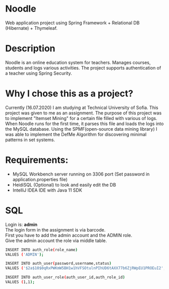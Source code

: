 # Noodle
Web application project using Spring Framework + Relational DB (Hibernate) + Thymeleaf.

# Description
Noodle is an online education system for teachers. Manages courses, students and
logs various activities. The project supports authentication of a teacher using Spring Security.

# Why I chose this as a project?
Currently (16.07.2020) I am studying at Technical University of Sofia. This project was given to me as an
assignment. The purpose of this project was to implement "Itemset Mining" for a certain file filled with various of logs.
When Noodle runs for the first time, it parses this file and loads the logs into the MySQL database.
Using the SPMF(open-source data mining library) I was able to implement the DefMe Algorithm for discovering minimal patterns in set systems.

# Requirements:
- MySQL Workbench server running on 3306 port (Set password in application.properties file)
- HeidiSQL (Optional) to look and easily edit the DB
- IntelliJ IDEA IDE with Java 11 SDK

# SQL 
Login is: **admin**</br>
The login form in the assignment is via barcode.</br>
First you have to add the admin account and the ADMIN role.</br>
Give the admin account the role via middle table.
```sh
INSERT INTO auth_role(role_name)
VALUES ('ADMIN');

INSERT INTO auth_user(password,username,status)
VALUES ('$2a$10$0qRxPWKmW5BH1w1hVFSOtulnPIhUD6tAXX77b6ZjRWpEU1PROEuI2','admin','VERIFIED');

INSERT INTO auth_user_role(auth_user_id,auth_role_id)
VALUES (1,1);
```
